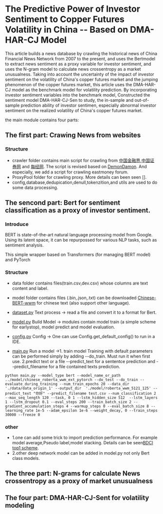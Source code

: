 # The Predictive Power of Investor Sentiment to Copper Futures Volatility in China -- Based on DMA-HAR-CJ Model

This article builds a news database by crawling the historical news of China Financial News Network from 2007 to the present, and uses the Bertmodel to extract news sentiment as a proxy variable for investor sentiment, and uses the N-gram model to calculate news crossentropy as a market unusualness. Taking into account the uncertainty of the impact of investor sentiment on the volatility of China's copper futures market and the jumping phenomenon of the copper futures market, this article uses the DMA-HAR-CJ model as the benchmark model for volatility prediction. By incorporating investor sentiment variables into the benchmark model, Constructed the sentiment model DMA-HAR-CJ-Sen to study, the in-sample and out-of-sample prediction ability of investor sentimen, especially abnormal investor sentiment on the realized volatility of China's copper futures market.  

the main module contains four parts:
## The first part: Crawing News from websites
### Structure
- crawler folder contains main script for crawling from [中国金融界](http://www.jrj.com.cn),[中国证券网](https://www.cnstock.com) and [每经网](http://www.nbd.com.cn). The script
is revised based on [DemonDamon](https://github.com/DemonDamon/Listed-company-news-crawl-and-text-analysis). And especially, we add a script for crawling eastmoney forum.
- ProxyPool folder for crawling proxy. More details can been seen []. 
- config,database,dedupication,denull,tokenzition,and utils are used to do some data processing.


## The sencond part: Bert for sentiment classification as a proxy of investor sentiment.
### Introduce
BERT is state-of-the-art natural language processing model from Google. Using its latent space, it can be repurpossed for various NLP tasks, such as sentiment analysis.  

This simple wrapper based on Transformers (for managing BERT model) and PyTorch 
### Structure
- data folder contains files(train.csv,dev.csv) whose columns are text content and label.  

- model folder contains files (.bin,.json,.txt) can be downloaded [Chinese-BERT-wwm](https://github.com/ymcui/Chinese-BERT-wwm) for chinese text (also support other language).

- [dataset.py](https://github.com/hyliush/bert-classification/blob/main/dataset.py)
Text process -> read a file and convert it to a format for Bert.

- [model.py](https://github.com/hyliush/bert-classification/blob/main/model.py)
Build Model  -> modules contain  model train (a simple scheme for earlystop), model predict and model evaluation. 

- [config.py](https://github.com/hyliush/bert-classification/blob/main/config.py)
Config -> One can use Config.get_default_config() to run in a IDE.

- [main.py](https://github.com/hyliush/bert-classification/blob/main/main.py)
Run a model ->1. train model  Training with default parameters can be performed simply by adding --do_train.  Must run it when first use.
  2.predict text or a file  --predict_text for a sententce prediction and --predict_filename for a file contained texts prediction.   

`python main.py --model_type bert --model_name_or_path ../model/chinese_roberta_wwm_ext_pytorch
                    --do_test
                    --do_train
                    --evaluate_during_training
                    --num_train_epochs 20
                    --data_dir './data/data_origin_1'
                    --output_dir  './model/roberta_wwm_5121_125'
                    --predict_text "你好"
                    --predict_filename test.csv
                    --num_classification 2
                    --max_seq_length 120
                    --task, 0 1
                    --lstm_hidden_size 512  --lstm_layers 1
                    --lstm_dropout 0.1
                    --eval_steps 200 --train_batch_size 2
                    --gradient_accumulation_steps 4 --warmup_steps 0
                    --eval_batch_size 8 --learning_rate 1e-5 --adam_epsilon 1e-6
                    --weight_decay, 0 --train_steps 30000 --freeze 0`
### other 
- 1.one can add some trick to import prediction performance. For example model average,Pseudo label,model stacking. Details can be seen[BDCI top1 scheme](https://github.com/cxy229/BDCI2019-SENTIMENT-CLASSIFICATION).
- 2.other deep network model can be added in model.py not only Bert class models.

## The three part: N-grams for calculate News crossentropy as a proxy of market unusualness

## The four part: DMA-HAR-CJ-Sent for volatility modeling

